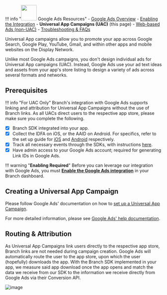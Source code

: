 !!! info "<img src="../../../_assets/img/pages/deep-linked-ads/google/google-ads-logo.png" width="50"/> Google Ads Resources"
		- [Google Ads Overview](/pages/deep-linked-ads/google-ads-overview/)
		- [Enabling the Integration](/pages/deep-linked-ads/google-ads-enable/)
		- **Universal App Campaigns (UAC)**  (this page)
		- [Web-based Ads (non-UAC)](/pages/deep-linked-ads/google-ads-non-uac/)
		- [Troubleshooting & FAQs](/pages/deep-linked-ads/google-ads-troubleshooting/)

Universal App campaigns allow you to promote your app across Google Search, Google Play, YouTube, Gmail, and within other apps and mobile websites on the Display Network.

Unlike most Google Ads campaigns, you don't design individual ads for Universal App campaigns (UAC). Instead, Google Ads use your ad text ideas and assets from your app's store listing to design a variety of ads across several formats and networks.

## Prerequisites

!!! info "For UAC Only"
	Branch's integration with Google Ads supports linking and attribution for Universal App Campaigns without the use of Branch links. As all UACs direct users to the respective app store, please make sure you complete the following.

* [x] Branch SDK integrated into your app.
* [x] Collect the IDFA on iOS, or the AAID on Android. For specifics, refer to the set up guide for [iOS](/pages/apps/ios/#install-branch) and [Android](/pages/apps/android/#install-branch) respectively.
* [x] Track all necessary events through the SDKs, with instructions [here](#forwarding-events-to-google-ads).
* [x] Have admin access to your Google Ads account; required for generating Link IDs in Google Ads.

!!! warning "**Enabling Required**"
		Before you can leverage our integration with Google Ads, you must **[Enable the Google Ads integration](/pages/deep-linked-ads/google-ads-enable/)** in your Branch dashboard.

## Creating a Universal App Campaign

Please follow Google Ads' documentation on how to [set up a Universal App Campaign](https://support.google.com/google-ads/answer/6291545?co=ADWORDS.IsAWNCustomer%3Dtrue&oco=0).


For more detailed information, please see [Google Ads' help documentation](https://support.google.com/google-ads/answer/6247380?hl=en).

## Routing & Attribution

As Universal App Campaigns link users directly to the respective app store, Branch links are not needed during campaign creation. Google Ads will automatically route the user to the app store, upon which the user (hopefully) downloads the app.  With the Branch SDK implemented in your app, we measure said app download once the app opens and match the data we receive from our SDK to the information we receive directly from Google Ads via their Conversion API.

![image](/_assets/img/pages/deep-linked-ads/google/google-ads-uac.png)
